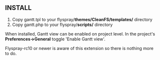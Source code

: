 
## INSTALL

1. Copy gantt.tpl to your flyspray/**themes/CleanFS/templates/** directory
2. Copy gantt.php to your flyspray/**scripts/** directory

When installed, Gantt view can be enabled on project level. In the project's **Preferences->General** toggle 'Enable Gantt view'. 

Flyspray-rc10 or newer is aware of this extension so there is nothing more to do.
